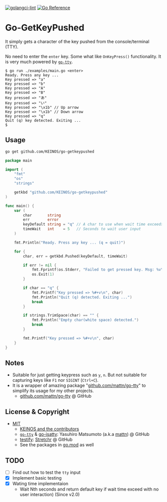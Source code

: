 [![golangci-lint](https://github.com/KEINOS/go-getkeypushed/actions/workflows/golangci-lint.yaml/badge.svg)](https://github.com/KEINOS/go-getkeypushed/actions/workflows/golangci-lint.yaml)
[![Go Reference](https://pkg.go.dev/badge/github.com/KEINOS/go-getkeypushed.svg)](https://pkg.go.dev/github.com/KEINOS/go-getkeypushed#section-documentation "Read generated documentation")

# Go-GetKeyPushed

It simply gets a character of the key pushed from the console/terminal (TTY).

No need to enter the `enter` key. Some what like `OnKeyPress()` functionality. It is very much powered by [`go-tty`](https://github.com/mattn/go-tty/).

```shellsession
$ go run ./examples/main.go <enter>
Ready. Press any key ...
Key pressed => "a"
Key pressed => "b"
Key pressed => "A"
Key pressed => "B"
Key pressed => "あ"
Key pressed => "い"
Key pressed => "\x1b" // Up arrow
Key pressed => "\x1b" // Down arrow
Key pressed => "q"
Quit (q) key detected. Exiting ...
$
```

## Usage

```bash
go get github.com/KEINOS/go-getkeypushed
```

```go
package main

import (
	"fmt"
	"os"
	"strings"

	getkbd "github.com/KEINOS/go-getkeypushed"
)

func main() {
	var (
		char       string
		err        error
		keyDefault string = "q" // A char to use when wait time exceeds
		timeWait   int    = 5   // Seconds to wait user input
	)

	fmt.Println("Ready. Press any key ... (q = quit)")

	for {
		char, err = getkbd.Pushed(keyDefault, timeWait)

		if err != nil {
			fmt.Fprintf(os.Stderr, "Failed to get pressed key. Msg: %v\n", err)
			os.Exit(1)
		}

		if char == "q" {
			fmt.Printf("Key pressed => %#+v\n", char)
			fmt.Println("Quit (q) detected. Exiting ...")
			break
		}

		if strings.TrimSpace(char) == "" {
			fmt.Println("Empty char(white space) detected.")
			break
		}

		fmt.Printf("Key pressed => %#+v\n", char)
	}
}

```

## Notes

- Suitable for just getting keypress such as `y`, `n`. But not suitable for capturing keys like `F1` nor `SIGINT` (`Ctrl+C`).
- It is a wrapper of amazing package "[github.com/mattn/go-tty](https://github.com/mattn/go-tty/)" to simplify its usage for my other projects.
  - [github.com/mattn/go-tty](https://github.com/mattn/go-tty/) @ GitHub

## License & Copyright

- [MIT](https://github.com/KEINOS/go-getkeypushed/blob/master/LICENSE)
  - [KEINOS and the contributors](https://github.com/KEINOS/go-getkeypushed/graphs/contributors)
  - [`go-tty`](https://github.com/mattn/go-tty/) & [go-isatty](https://github.com/mattn/go-isatty): Yasuhiro Matsumoto (a.k.a [mattn](https://github.com/mattn/)) @ GitHub
  - [testify](https://github.com/stretchr/testify): [Stretchr](https://github.com/stretchr) @ GitHub
  - See the packages in [go.mod](./go.mod) as well

## TODO

- [ ] Find out how to test the `tty` input
- [x] Implement basic testing
- [x] Wating time implementaion
  - Wait Nth seconds and return default key if wait time exceed with no user interaction) (Since v2.0)
